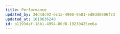 ```yaml
---
title: Performance
updated_by: 34d4dc92-ec1a-4900-9a81-ed8dd8606f23
updated_at: 1610636240
id: b1193daf-18b1-4994-80d8-19230425ee6a
---
```

